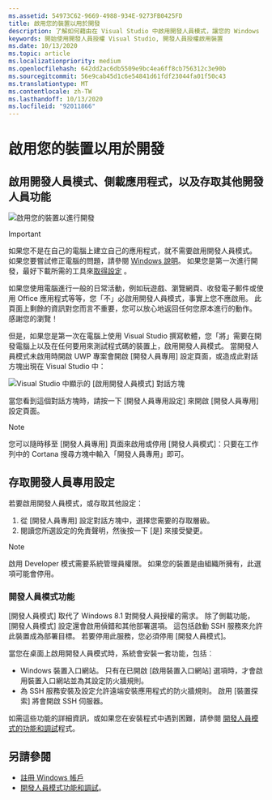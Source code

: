 ```yaml
---
ms.assetid: 54973C62-9669-4988-934E-9273FB0425FD
title: 啟用您的裝置以用於開發
description: 了解如何藉由在 Visual Studio 中啟用開發人員模式，讓您的 Windows 10 裝置進行開發和偵錯。
keywords: 開始使用開發人員授權 Visual Studio, 開發人員授權啟用裝置
ms.date: 10/13/2020
ms.topic: article
ms.localizationpriority: medium
ms.openlocfilehash: 642dd2ac6db5509e9bc4ea6ff8cb756312c3e90b
ms.sourcegitcommit: 56e9cab45d1c6e54841d61fdf23044fa01f50c43
ms.translationtype: MT
ms.contentlocale: zh-TW
ms.lasthandoff: 10/13/2020
ms.locfileid: "92011866"
---
```

# <a name="enable-your-device-for-development"></a>啟用您的裝置以用於開發

## <a name="activate-developer-mode-sideload-apps-and-access-other-developer-features"></a>啟用開發人員模式、側載應用程式，以及存取其他開發人員功能

![啟用您的裝置以進行開發](images/developer-poster.png)

> [!IMPORTANT]
> 如果您不是在自己的電腦上建立自己的應用程式，就不需要啟用開發人員模式。 如果您要嘗試修正電腦的問題，請參閱 [Windows 說明](https://support.microsoft.com/hub/4338813/windows-help?os=windows-10)。 如果您是第一次進行開發，最好下載所需的工具來[取得設定](get-set-up.md) 。

如果您使用電腦進行一般的日常活動，例如玩遊戲、瀏覽網頁、收發電子郵件或使用 Office 應用程式等等，您「不」必啟用開發人員模式，事實上您不應啟用。 此頁面上剩餘的資訊對您而言不重要，您可以放心地返回任何您原本進行的動作。 感謝您的瀏覽！

但是，如果您是第一次在電腦上使用 Visual Studio 撰寫軟體，您「將」需要在開發電腦上以及在任何要用來測試程式碼的裝置上，啟用開發人員模式。 當開發人員模式未啟用時開啟 UWP 專案會開啟 [開發人員專用] 設定頁面，或造成此對話方塊出現在 Visual Studio 中：

![Visual Studio 中顯示的 [啟用開發人員模式] 對話方塊](images/latestenabledialog.png)

當您看到這個對話方塊時，請按一下 [開發人員專用設定] 來開啟 [開發人員專用] 設定頁面。

> [!NOTE]
> 您可以隨時移至 [開發人員專用] 頁面來啟用或停用 [開發人員模式]：只要在工作列中的 Cortana 搜尋方塊中輸入「開發人員專用」即可。

## <a name="accessing-settings-for-developers"></a>存取開發人員專用設定

若要啟用開發人員模式，或存取其他設定：

1.  從 [開發人員專用] 設定對話方塊中，選擇您需要的存取層級。
2.  閱讀您所選設定的免責聲明，然後按一下 [是] 來接受變更。

> [!NOTE]
> 啟用 Developer 模式需要系統管理員權限。 如果您的裝置是由組織所擁有，此選項可能會停用。

### <a name="developer-mode-features"></a>開發人員模式功能

[開發人員模式] 取代了 Windows 8.1 對開發人員授權的需求。  除了側載功能，[開發人員模式] 設定還會啟用偵錯和其他部署選項。 這包括啟動 SSH 服務來允許此裝置成為部署目標。 若要停用此服務，您必須停用 [開發人員模式]。

當您在桌面上啟用開發人員模式時，系統會安裝一套功能，包括︰
- Windows 裝置入口網站。 只有在已開啟 [啟用裝置入口網站] 選項時，才會啟用裝置入口網站並為其設定防火牆規則。
- 為 SSH 服務安裝及設定允許遠端安裝應用程式的防火牆規則。 啟用 [裝置探索] 將會開啟 SSH 伺服器。

如需這些功能的詳細資訊，或如果您在安裝程式中遇到困難，請參閱 [開發人員模式的功能和調試](developer-mode-features-and-debugging.md)程式。

## <a name="see-also"></a>另請參閱

* [註冊 Windows 帳戶](sign-up.md)
* [開發人員模式功能和調試](developer-mode-features-and-debugging.md)。